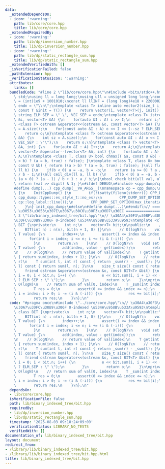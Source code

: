 ```yaml
---
data:
  _extendedDependsOn:
  - icon: ':warning:'
    path: lib/core/core.hpp
    title: lib/core/core.hpp
  _extendedRequiredBy:
  - icon: ':warning:'
    path: lib/dp/inversion_number.hpp
    title: lib/dp/inversion_number.hpp
  - icon: ':warning:'
    path: lib/dp/static_rectangle_sum.hpp
    title: lib/dp/static_rectangle_sum.hpp
  _extendedVerifiedWith: []
  _isVerificationFailed: false
  _pathExtension: hpp
  _verificationStatusIcon: ':warning:'
  attributes:
    links: []
  bundledCode: "#line 2 \"lib/core/core.hpp\"\n#include <bits/stdc++.h>\nusing namespace\
    \ std;\nusing ll = long long;\nusing ull = unsigned long long;\nconst int INF\
    \ = (int)1e9 + 1001010;\nconst ll llINF = (long long)4e18 + 22000020;\nconst string\
    \ endn = \"\\n\";\ntemplate <class T> inline auto vector2(size_t i, size_t j,\
    \ const T &init = T()) {\n    return vector(i, vector<T>(j, init));\n}\nconst\
    \ string ELM_SEP = \" \", VEC_SEP = endn;\ntemplate <class T> istream &operator>>(istream\
    \ &i, vector<T> &A) {\n    for(auto &I : A) i >> I;\n    return i;\n}\ntemplate\
    \ <class T> ostream &operator<<(ostream &o, const vector<T> &A) {\n    int sz\
    \ = A.size();\n    for(const auto &I : A) o << I << (--sz ? ELM_SEP : \"\");\n\
    \    return o;\n}\ntemplate <class T> ostream &operator<<(ostream &o, const vector<vector<T>>\
    \ &A) {\n    int sz = A.size();\n    for(const auto &I : A) o << I << (--sz ?\
    \ VEC_SEP : \"\");\n    return o;\n}\ntemplate <class T> vector<T> &operator++(vector<T>\
    \ &A, int) {\n    for(auto &I : A) I++;\n    return A;\n}\ntemplate <class T>\
    \ vector<T> &operator--(vector<T> &A, int) {\n    for(auto &I : A) I--;\n    return\
    \ A;\n}\ntemplate <class T, class U> bool chmax(T &a, const U &b) { return ((a\
    \ < b) ? (a = b, true) : false); }\ntemplate <class T, class U> bool chmin(T &a,\
    \ const U &b) { return ((a > b) ? (a = b, true) : false); }\nll floor_div(ll a,\
    \ ll b) {\n    if(b < 0) a = -a, b = -b;\n    return (a >= 0) ? a / b : (a + 1)\
    \ / b - 1;\n}\nll ceil_div(ll a, ll b) {\n    if(b < 0) a = -a, b = -b;\n    return\
    \ (a > 0) ? (a - 1) / b + 1 : a / b;\n}\nbool check_bit(ull val, ull digit) {\
    \ return (val >> digit) & 1; }\n#ifdef DEBUG\n#include <cpp-dump/cpp-dump.hpp>\n\
    #define dump(...) cpp_dump(__VA_ARGS__)\nnamespace cp = cpp_dump;\nstruct InitCppDump\
    \ {\n    InitCppDump() {\n        if(!isatty(fileno(stderr))) CPP_DUMP_SET_OPTION(es_style,\
    \ cpp_dump::types::es_style_t::no_es);\n        CPP_DUMP_SET_OPTION(log_label_func,\
    \ cp::log_label::line());\n        CPP_DUMP_SET_OPTION(max_iteration_count, 30);\n\
    \    }\n} init_cpp_dump;\n#else\n#define dump(...)\n#endif\n// ====================\
    \ \u3053\u3053\u307E\u3067\u30C6\u30F3\u30D7\u30EC ====================\n#line\
    \ 3 \"lib/binary_indexed_tree/bit.hpp\"\n// \u30A4\u30F3\u30BF\u30FC\u30D5\u30A7\
    \u30FC\u30B9\u306F 0-indexed \u534A\u958B\u533A\u9593\ntemplate <class T> class\
    \ BIT {\nprivate:\n    int n;\n    vector<T> bit;\n\npublic:\n    // constructor\n\
    \    BIT(int n) : n(n), bit(n + 1, 0) {}\n\n    // O(logN)\n    void add(int index,\
    \ T value) {\n        index++;\n        assert(1 <= index && index <= n);\n  \
    \      for(int i = index; i <= n; i += (i & (-i))) {\n            bit[i] += value;\n\
    \        }\n        return;\n    }\n\n    // O(logN)\n    void set(int index,\
    \ T value) {\n        add(index, value - get(index));\n        return;\n    }\n\
    \n    // O(logN)\n    // return value of val[index]\n    T get(int index) const\
    \ { return sum(index, index + 1); }\n\n    // O(logN)\n    // return sum of val[l,\
    \ r)\n    T sum(int l, int r) const { return _sum(r) - _sum(l); }\n    T sum(int\
    \ l) const { return sum(l, n); }\n\n    size_t size() const { return n; }\n\n\
    \    friend ostream &operator<<(ostream &o, const BIT<T> &bit) {\n        for(int\
    \ i = 0; i < bit.n; i++) {\n            o << bit.sum(i, i + 1) << (i + 1 == bit.n\
    \ ? ELM_SEP : \" \");\n        }\n        return o;\n    }\n\nprivate:\n    //\
    \ O(logN)\n    // return sum of val[0, index)\n    T _sum(int index) const {\n\
    \        T res = 0;\n        assert(0 <= index && index <= n);\n        for(int\
    \ i = index; i > 0; i -= (i & (-i))) {\n            res += bit[i];\n        }\n\
    \        return res;\n    }\n};\n"
  code: "#pragma once\n#include \"../core/core.hpp\"\n// \u30A4\u30F3\u30BF\u30FC\u30D5\
    \u30A7\u30FC\u30B9\u306F 0-indexed \u534A\u958B\u533A\u9593\ntemplate <class T>\
    \ class BIT {\nprivate:\n    int n;\n    vector<T> bit;\n\npublic:\n    // constructor\n\
    \    BIT(int n) : n(n), bit(n + 1, 0) {}\n\n    // O(logN)\n    void add(int index,\
    \ T value) {\n        index++;\n        assert(1 <= index && index <= n);\n  \
    \      for(int i = index; i <= n; i += (i & (-i))) {\n            bit[i] += value;\n\
    \        }\n        return;\n    }\n\n    // O(logN)\n    void set(int index,\
    \ T value) {\n        add(index, value - get(index));\n        return;\n    }\n\
    \n    // O(logN)\n    // return value of val[index]\n    T get(int index) const\
    \ { return sum(index, index + 1); }\n\n    // O(logN)\n    // return sum of val[l,\
    \ r)\n    T sum(int l, int r) const { return _sum(r) - _sum(l); }\n    T sum(int\
    \ l) const { return sum(l, n); }\n\n    size_t size() const { return n; }\n\n\
    \    friend ostream &operator<<(ostream &o, const BIT<T> &bit) {\n        for(int\
    \ i = 0; i < bit.n; i++) {\n            o << bit.sum(i, i + 1) << (i + 1 == bit.n\
    \ ? ELM_SEP : \" \");\n        }\n        return o;\n    }\n\nprivate:\n    //\
    \ O(logN)\n    // return sum of val[0, index)\n    T _sum(int index) const {\n\
    \        T res = 0;\n        assert(0 <= index && index <= n);\n        for(int\
    \ i = index; i > 0; i -= (i & (-i))) {\n            res += bit[i];\n        }\n\
    \        return res;\n    }\n};\n"
  dependsOn:
  - lib/core/core.hpp
  isVerificationFile: false
  path: lib/binary_indexed_tree/bit.hpp
  requiredBy:
  - lib/dp/inversion_number.hpp
  - lib/dp/static_rectangle_sum.hpp
  timestamp: '2025-08-03 09:18:24+09:00'
  verificationStatus: LIBRARY_NO_TESTS
  verifiedWith: []
documentation_of: lib/binary_indexed_tree/bit.hpp
layout: document
redirect_from:
- /library/lib/binary_indexed_tree/bit.hpp
- /library/lib/binary_indexed_tree/bit.hpp.html
title: lib/binary_indexed_tree/bit.hpp
---
```

